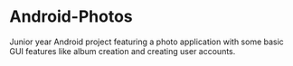 # Android-Photos
Junior year Android project featuring a photo application with some basic GUI features like album creation and creating user accounts. 
